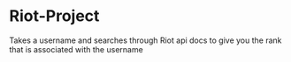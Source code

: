 # Riot-Project
Takes a username and searches through Riot api docs to give you the rank that is associated with the username
